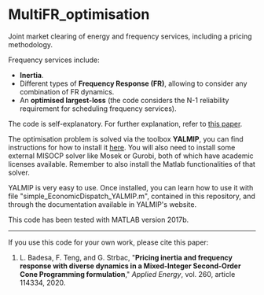 # MultiFR_optimisation
Joint market clearing of energy and frequency services, including a pricing methodology.

Frequency services include:
 - **Inertia**.
 - Different types of **Frequency Response (FR)**, allowing to consider any combination of FR dynamics.
 - An **optimised largest-loss** (the code considers the N-1 reliability requirement for scheduling frequency services).

The code is self-explanatory. For further explanation, refer to [this paper](
http://arxiv.org/abs/1909.06671).

The optimisation problem is solved via the toolbox **YALMIP**, you can find instructions for how to install it [here](https://yalmip.github.io/tutorial/installation/). You will also need to install some external MISOCP solver like Mosek or Gurobi, both of which have academic licenses available. Remember to also install the Matlab functionalities of that solver.

YALMIP is very easy to use. Once installed, you can learn how to use it with file "simple_EconomicDispatch_YALMIP.m", contained in this repository, and through the documentation available in YALMIP's website.

This code has been tested with MATLAB version 2017b.

----

If you use this code for your own work, please cite this paper:
 <ol>
  <li>  L. Badesa, F. Teng, and G. Strbac, "<b>Pricing inertia and frequency response with diverse dynamics in a Mixed-Integer Second-Order Cone Programming formulation</b>," <i>Applied Energy</i>, vol. 260, article 114334, 2020.
</ol> 

